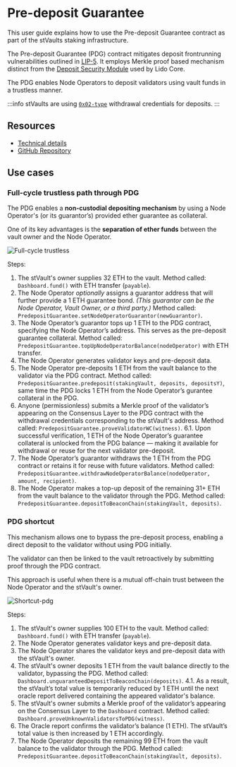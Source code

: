 # Pre-deposit Guarantee

This user guide explains how to use the Pre-deposit Guarantee contract as part of the stVaults staking infrastructure.

The Pre-deposit Guarantee (PDG) contract mitigates deposit frontrunning vulnerabilities outlined in [LIP-5](https://github.com/lidofinance/lido-improvement-proposals/blob/develop/LIPS/lip-5.md). It employs Merkle proof based mechanism distinct from the [Deposit Security Module](https://docs.lido.fi/contracts/deposit-security-module) used by Lido Core.

The PDG enables Node Operators to deposit validators using vault funds in a trustless manner.

:::info
stVaults are using [`0x02-type`](https://eips.ethereum.org/EIPS/eip-7251) withdrawal credentials for deposits.
:::

## Resources

- [Technical details](https://hackmd.io/@lido/stVaults-design?stext=5138%3A160%3A0%3A1744277214%3A66cxZj)
- [GitHub Repository](https://github.com/lidofinance/core/blob/feat/vaults/contracts/0.8.25/vaults/predeposit_guarantee/PredepositGuarantee.sol)

## Use cases

### Full-cycle trustless path through PDG

The PDG enables a **non-custodial depositing mechanism** by using a Node Operator's (or its guarantor’s) provided ether guarantee as collateral.

One of its key advantages is the **separation of ether funds** between the vault owner and the Node Operator.

![Full-cycle trustless](/img/stvaults/full-proof-pdg.png)

Steps:

1. The stVault's owner supplies 32 ETH to the vault.
Method called: `Dashboard.fund()` with ETH transfer (`payable`).
2. The Node Operator *optionally* assigns a guarantor address that will further provide a 1 ETH guarantee bond. *(This guarantor can be the Node Operator, Vault Owner, or a third party.)*
Method called: `PredepositGuarantee.setNodeOperatorGuarantor(newGuarantor)`.
3. The Node Operator’s guarantor tops up 1 ETH to the PDG contract, specifying the Node Operator’s address. This serves as the pre-deposit guarantee collateral.
Method called: `PredepositGuarantee.topUpNodeOperatorBalance(nodeOperator)` with ETH transfer.
4. The Node Operator generates validator keys and pre-deposit data.
5. The Node Operator pre-deposits 1 ETH from the vault balance to the validator via the PDG contract.
Method called: `PredepositGuarantee.predeposit(stakingVault, deposits, depositsY)`, same time the PDG locks 1 ETH from the Node Operator’s gurantee collateral in the PDG.
6. Anyone (permissionless) submits a Merkle proof of the validator’s appearing on the Consensus Layer to the PDG contract with the withdrawal credentials corresponding to the stVault's address.
Method called: `PredepositGuarantee.proveValidatorWC(witness)`.
6.1. Upon successful verification, 1 ETH of the Node Operator’s guarantee collateral is unlocked from the  PDG balance — making it available for withdrawal or reuse for the next validator pre-deposit.
7. The Node Operator’s guarantor withdraws the 1 ETH from the PDG contract or retains it for reuse with future validators.
Method called: `PredepositGuarantee.withdrawNodeOperatorBalance(nodeOperator, amount, recipient)`.
8. The Node Operator makes a top-up deposit of the remaining 31+ ETH from the vault balance to the validator through the PDG.
Method called: `PredepositGuarantee.depositToBeaconChain(stakingVault, deposits)`.

### PDG shortcut

This mechanism allows one to bypass the pre-deposit process, enabling a direct deposit to the validator without using PDG initially.

The validator can then be linked to the vault retroactively by submitting proof through the PDG contract.

This approach is useful when there is a mutual off-chain trust between the Node Operator and the stVault's owner.

![Shortcut-pdg](/img/stvaults/shortcut-pdg.png)

Steps:

1. The stVault's owner supplies 100 ETH to the vault.
Method called: `Dashboard.fund()` with ETH transfer (`payable`).
2. The Node Operator generates validator keys and pre-deposit data.
3. The Node Operator shares the validator keys and pre-deposit data with the stVault's owner.
4. The stVault's owner deposits 1 ETH from the vault balance directly to the validator, bypassing the PDG. Method called: `Dashboard.unguaranteedDepositToBeaconChain(deposits)`.
4.1. As a result, the stVault’s total value is temporarily reduced by 1 ETH until the next oracle report delivered containing the appeared validator's balance.
5. The stVault's owner submits a Merkle proof of the validator’s appearing on the Consensus Layer to the `Dashboard` contract. Method called: `Dashboard.proveUnknownValidatorsToPDG(witness)`.
6. The Oracle report confirms the validator’s balance (1 ETH). The stVault’s total value is then increased by 1 ETH accordingly.
7. The Node Operator deposits the remaining 99 ETH from the vault balance to the validator through the PDG. Method called: `PredepositGuarantee.depositToBeaconChain(stakingVault, deposits)`.
